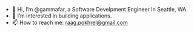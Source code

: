 - 👋 Hi, I’m @gammafar, a Software Develpment Engineer In Seattle, WA.
- 👀 I’m interested in building applications.
- 📫 How to reach me: raag.pokhrel@gmail.com

<!---
gammafar/gammafar is a ✨ special ✨ repository because its `README.md` (this file) appears on your GitHub profile.
You can click the Preview link to take a look at your changes.
--->
